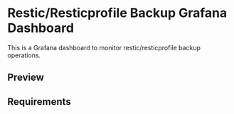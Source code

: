 # Restic/Resticprofile Backup Grafana Dashboard
This is a Grafana dashboard to monitor restic/resticprofile backup operations.

## Preview

## Requirements

